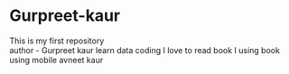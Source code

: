 # Gurpreet-kaur
This is my first repository
<br>
author - Gurpreet kaur
learn data coding
I love to read book 
I using book 
using mobile
avneet kaur
